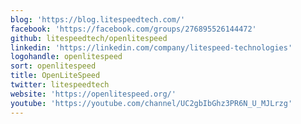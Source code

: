 ```yaml
---
blog: 'https://blog.litespeedtech.com/'
facebook: 'https://facebook.com/groups/276895526144472'
github: litespeedtech/openlitespeed
linkedin: 'https://linkedin.com/company/litespeed-technologies'
logohandle: openlitespeed
sort: openlitespeed
title: OpenLiteSpeed
twitter: litespeedtech
website: 'https://openlitespeed.org/'
youtube: 'https://youtube.com/channel/UC2gbIbGhz3PR6N_U_MJLrzg'
---
```

